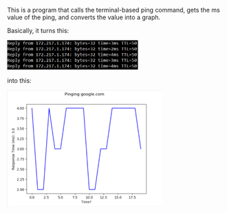 This is a program that calls the terminal-based ping command, gets the ms value of the ping, and converts the value into a graph.

Basically, it turns this:

![alt text][pingterm]

into this:

![alt text][pinggraph]


[pingterm]: images/pingterm.png "The ping command running in Windows Powershell"
[pinggraph]: images/pinggraph.png "The Ping Graph program running"
